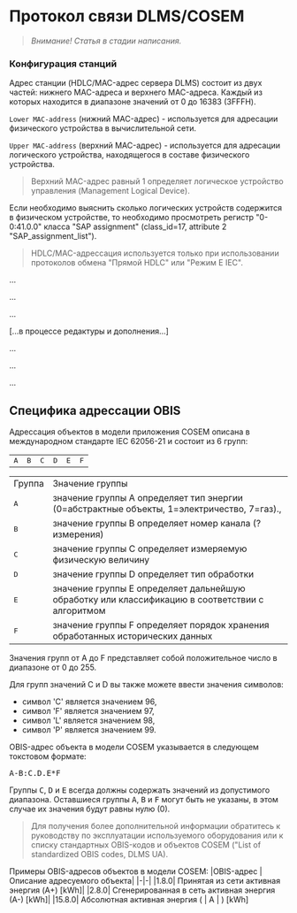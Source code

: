 # Протокол связи DLMS/COSEM

> _Внимание! Статья в стадии написания._

### Конфигурация станций

Адрес станции (HDLC/MAC-адрес сервера DLMS) состоит из двух частей: нижнего MAC-адреса и верхнего MAC-адреса. Каждый из которых находится в диапазоне значений от 0 до 16383 (3FFFH).

`Lower MAC-address` (нижний MAC-адрес) - используется для адресации физического устройства в вычислительной сети.

`Upper MAC-address` (верхний MAC-адрес) - используется для адресации логического устройства, находящегося в составе физического устройства.

> Верхний MAC-адрес равный 1 определяет логическое устройство управления (Management Logical Device).

Если необходимо выяснить сколько логических устройств содержится в физическом устройстве, то необходимо просмотреть регистр "0-0:41.0.0" класса "SAP assignment" (class_id=17, attribute 2 "SAP_assignment_list").

> HDLC/MAC-адрессация используется только при использовании протоколов обмена "Прямой HDLC" или "Режим E IEC".

...

...

...

[...в процессе редактуры и дополнения...]

...

...

...

## Специфика адрессации OBIS
Адрессация объектов в модели приложения COSEM описана в международном стандарте IEC 62056-21 и состоит из 6 групп:

<table>
    <tr>
        <td><kbd>A</kbd></td>
        <td><kbd>B</kbd></td>
        <td><kbd>C</kbd></td>
        <td><kbd>D</kbd></td>
        <td><kbd>E</kbd></td>
        <td><kbd>F</kbd></td>
    </tr>
</table>

<table>
    <tr>
        <td>Группа</td>
        <td>Значение группы</td>
    </tr>
    <tr>
        <td>
            <kbd>A</kbd>
        </td>
        <td>
            значение группы А определяет тип энергии (0=абстрактные объекты, 1=электричество, 7=газ).,
        </td>
    </tr>
    <tr>
        <td>
            <kbd>B</kbd>
        </td>
        <td>
            значение группы B определяет номер канала (?измерения)
        </td>
    </tr>
    <tr>
        <td>
            <kbd>C</kbd>
        </td>
        <td>
            значение группы C определяет измеряемую физическую величину
        </td>
    </tr>
    <tr>
        <td>
            <kbd>D</kbd>
        </td>
        <td>
            значение группы D определяет тип обработки
        </td>
    </tr>
    <tr>
        <td>
            <kbd>E</kbd>
        </td>
        <td>
            значение группы E определяет дальнейшую обработку или классификацию в соответствии с алгоритмом
        </td>
    </tr>
    <tr>
        <td>
            <kbd>F</kbd>
        </td>
        <td>
            значение группы F определяет порядок хранения обработанных исторических данных
        </td>
    </tr>
</table>

Значения групп от A до F представляет собой положительное число в диапазоне от 0 до 255.

Для групп значений C и D вы также можете ввести значения символов:
- символ 'C' является значением 96,
- символ 'F' является значением 97,
- символ 'L' является значением 98,
- символ 'P' является значением 99.

OBIS-адрес объекта в модели COSEM указывается в следующем токстовом формате:

<kbd>A-B:C.D.E*F</kbd>

Группы <kbd>C</kbd>, <kbd>D</kbd> и <kbd>E</kbd> всегда должны содержать значений из допустимого диапазона. Оставшиеся группы <kbd>A</kbd>, <kbd>B</kbd> и <kbd>F</kbd> могут быть не указаны, в этом случае их значения будут равны нулю (0).

> Для получения более дополнительной информации обратитесь к руководству по эксплуатации используемого оборудования или к списку стандартных OBIS-кодов и объектов COSEM ("List of standardized OBIS codes, DLMS UA).

Примеры OBIS-адресов объектов в модели COSEM:
|OBIS-адрес |Описание адресуемого объекта|
|-|-|
|1.8.0| Принятая из сети активная энергия (A+) [kWh]|
|2.8.0| Сгенерированная в сеть активная энергия (А-) [kWh]|
|15.8.0| Абсолютная активная энергия ( \| А \| ) [kWh] 